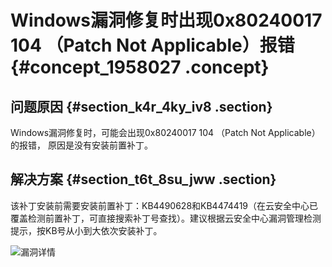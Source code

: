 # Windows漏洞修复时出现0x80240017 104 （Patch Not Applicable）报错 {#concept_1958027 .concept}

## 问题原因 {#section_k4r_4ky_iv8 .section}

Windows漏洞修复时，可能会出现0x80240017 104 （Patch Not Applicable）的报错， 原因是没有安装前置补丁。

## 解决方案 {#section_t6t_8su_jww .section}

该补丁安装前需要安装前置补丁：KB4490628和KB4474419（在云安全中心已覆盖检测前置补丁，可直接搜索补丁号查找）。建议根据云安全中心漏洞管理检测提示，按KB号从小到大依次安装补丁。

![漏洞详情](http://static-aliyun-doc.oss-cn-hangzhou.aliyuncs.com/assets/img/1553748/156739209558582_zh-CN.png)

